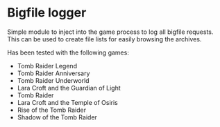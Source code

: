 # Bigfile logger

Simple module to inject into the game process to log all bigfile requests. This can be used to create file lists for easily browsing the archives.

Has been tested with the following games:
- Tomb Raider Legend
- Tomb Raider Anniversary
- Tomb Raider Underworld
- Lara Croft and the Guardian of Light
- Tomb Raider
- Lara Croft and the Temple of Osiris
- Rise of the Tomb Raider
- Shadow of the Tomb Raider
